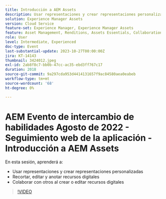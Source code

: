 ```yaml
---
title: Introducción a AEM Assets
description: Usar representaciones y crear representaciones personalizadas Recortar, editar y anotar recursos digitales, colaborar con otros usuarios al crear o editar recursos digitales
solution: Experience Manager Assets
version: Cloud Service
feature-set: Experience Manager, Experience Manager Assets
feature: Asset Management, Renditions, Assets Essentials, Collaboration
role: User
level: Intermediate, Experienced
doc-type: Event
last-substantial-update: 2023-10-27T00:00:00Z
jira: KT-14143
thumbnail: 3424012.jpeg
exl-id: 2ab8f8c7-bb0b-47cc-ac35-ebd3ff767c17
duration: 2018
source-git-commit: 9a297cda953d4414131657f9ac84580aea0eabeb
workflow-type: tm+mt
source-wordcount: '68'
ht-degree: 0%

---
```


# AEM Evento de intercambio de habilidades Agosto de 2022 - Seguimiento web de la aplicación - Introducción a AEM Assets

En esta sesión, aprenderá a:

* Usar representaciones y crear representaciones personalizadas
* Recortar, editar y anotar recursos digitales
* Colaborar con otros al crear o editar recursos digitales

>[!VIDEO](https://video.tv.adobe.com/v/3424012/?learn=on)
